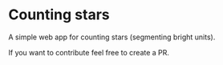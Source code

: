 # Counting stars

A simple web app for counting stars (segmenting bright units).

If you want to contribute feel free to create a PR.
